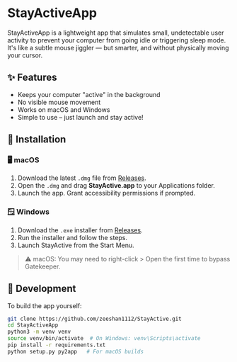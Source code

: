 # StayActiveApp

StayActiveApp is a lightweight app that simulates small, undetectable user activity to prevent your computer from going idle or triggering sleep mode. It's like a subtle mouse jiggler — but smarter, and without physically moving your cursor.

## ✨ Features

- Keeps your computer "active" in the background
- No visible mouse movement
- Works on macOS and Windows
- Simple to use – just launch and stay active!

## 🚀 Installation

### 🖥 macOS

1. Download the latest `.dmg` file from [Releases](https://github.com/YOUR_USERNAME/StayActive/releases).
2. Open the `.dmg` and drag **StayActive.app** to your Applications folder.
3. Launch the app. Grant accessibility permissions if prompted.

### 🪟 Windows

1. Download the `.exe` installer from [Releases](https://github.com/YOUR_USERNAME/StayActive/releases).
2. Run the installer and follow the steps.
3. Launch StayActive from the Start Menu.

> ⚠️ macOS: You may need to right-click > Open the first time to bypass Gatekeeper.

## 🧪 Development

To build the app yourself:

```bash
git clone https://github.com/zeeshan1112/StayActive.git
cd StayActiveApp
python3 -m venv venv
source venv/bin/activate  # On Windows: venv\Scripts\activate
pip install -r requirements.txt
python setup.py py2app   # For macOS builds
